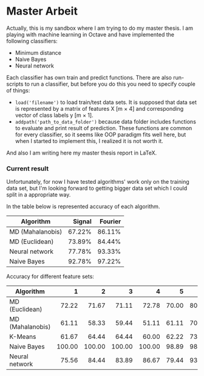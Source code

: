 # Master Arbeit

Actually, this is my sandbox where I am trying to do my master thesis. 
I am playing with machine learning in Octave and have implemented the
following classifiers:
* Minimum distance
* Naive Bayes
* Neural network

Each classifier has own train and predict functions. There are also
run-scripts to run a classifier, but before you do this you need to
specify couple of things:
* `load('filename')` to load train/test data sets. It is supposed that
data set is represented by a matrix of features X \[m × 4\] and corresponding
vector of class labels y \[m × 1\].
* `addpath('path_to_data_folder')` because data folder includes functions to
evaluate and print result of prediction. These functions are common for every
classifier, so it seems like OOP paradigm fits well here, but when I started
to implement this, I realized it is not worth it.

And also I am writing here my master thesis report in LaTeX.

### Current result
Unfortunately, for now I have tested algorithms' work only on the training data
set, but I'm looking forward to getting bigger data set which I could split in a
appropriate way.

In the table below is represented accuracy of each algorithm.

| Algorithm | Signal | Fourier |
| --------- | -----: | ------: |
| MD (Mahalanobis) | 67.22% | 86.11% |
| MD (Euclidean) | 73.89% | 84.44% |
| Neural network | 77.78% | 93.33% |
| Naive Bayes | 92.78% | 97.22% |

Accuracy for different feature sets:

| Algorithm | 1 | 2 | 3 | 4 | 5 | 6 | 7 | 8 | 9 | 10 | 11 | 12 | 13 | 14|
| --------- | ---: | ---: | ---: | ---: | ---: | ---: | ---: | ---: | ---: | ---: | ---: | ---: | ---: | ---: |
| MD (Euclidean) | 72.22 | 71.67 | 71.11 | 72.78 | 70.00 | 80.56 | 85.00 | 84.44 | 80.56 | 86.11 | 85.56 | 83.89 | 72.22 | 86.11 |
| MD (Mahalanobis) | 61.11 | 58.33 | 59.44 | 51.11 | 61.11 | 70.00 | 80.00 | 69.44 | 75.56 | 76.67 | 84.44 | 76.67 | 64.44 | 86.11 |
| K-Means | 61.67 | 64.44 | 64.44 | 60.00 | 62.22 | 73.89 | 75.00 | 75.00 | 73.89 | 75.56 | 76.11 | 75.00 | 58.33 | 75.00 |
| Naive Bayes | 100.00 | 100.00 | 100.00 | 100.00 | 98.89 | 98.89 | 98.89 | 99.44 | 82.78 | 100.00 | 100.00 | 82.78 | 72.78 | 100.00 |
| Neural network | 75.56 | 84.44 | 83.89 | 86.67 | 79.44 | 93.33 | 93.89 | 92.22 | 93.89 | 93.33 | 93.33 | 93.89 | 75.00 | 93.33 |